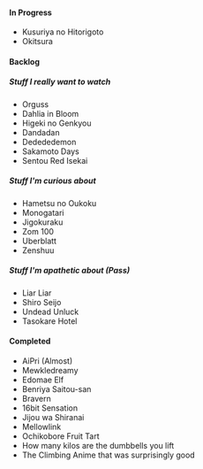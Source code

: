 #### In Progress

- Kusuriya no Hitorigoto
- Okitsura

#### Backlog

##### Stuff I really want to watch

- Orguss
- Dahlia in Bloom
- Higeki no Genkyou
- Dandadan
- Dedededemon
- Sakamoto Days
- Sentou Red Isekai 
##### Stuff I'm curious about

- Hametsu no Oukoku
- Monogatari
- Jigokuraku
- Zom 100
- Uberblatt
- Zenshuu
##### Stuff I'm apathetic about (Pass)

- Liar Liar
- Shiro Seijo
- Undead Unluck
- Tasokare Hotel

#### Completed

- AiPri (Almost)
- Mewkledreamy
- Edomae Elf
- Benriya Saitou-san 
- Bravern
- 16bit Sensation
- Jijou wa Shiranai
- Mellowlink
- Ochikobore Fruit Tart
- How many kilos are the dumbbells you lift
- The Climbing Anime that was surprisingly good